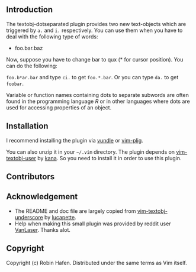 Introduction
------------

The textobj-dotseparated plugin provides two new text-objects which are
triggered by `a.` and `i.` respectively. You can use them when you have to
deal with the following type of words:

- foo.bar.baz

Now, suppose you have to change bar to qux (\* for cursor position). You can
do the following:

`foo.b*ar.bar` and type `ci.` to get `foo.*.bar`. Or you can type `da.` to get
`foobar`.

Variable or function names containing dots to separate subwords are often found in the programming language *R* or in other languages where dots are used for accessing properties of an object.

Installation
------------

I recommend installing the plugin via [vundle](https://github.com/VundleVim/Vundle.vim) or [vim-plig](https://github.com/junegunn/vim-plug).

You can also unzip it in your `~/.vim` directory. The plugin depends on
[vim-textobj-user](https://github.com/kana/vim-textobj-user) by
[kana](https://github.com/kana).
So you need to install it in order to use this plugin.

Contributors
------------

Acknowledgement
---------------
- The README and doc file are largely copied from [vim-textobj-underscore](https://github.com/lucapette/vim-textobj-underscore) by [lucapette](https://github.com/lucapette).
- Help when making this small plugin was provided by reddit user [VanLaser](https://www.reddit.com/user/VanLaser). Thanks alot.

Copyright
---------

Copyright (c) Robin Hafen. Distributed under the same terms as Vim itself.
